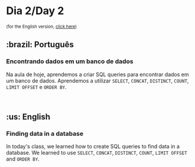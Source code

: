 # Dia 2/Day 2

<small>(for the English version, <a href="#en">click here</a>)</small>

<h2>:brazil: Português</h2>
<h3>Encontrando dados em um banco de dados</h3>
<p>Na aula de hoje, aprendemos a criar SQL queries para encontrar dados em um banco de dados. Aprendemos a utilizar <code>SELECT</code>, <code>CONCAT</code>, <code>DISTINCT</code>, <code>COUNT</code>, <code>LIMIT OFFSET</code> e <code>ORDER BY</code>.</p>
<br>

<h2 id="en">:us: English</h2>
<h3>Finding data in a database</h3>
<p>In today's class, we learned how to create SQL queries to find data in a database. We learned to use <code>SELECT</code>, <code>CONCAT</code>, <code>DISTINCT</code>, <code>COUNT</code>, <code>LIMIT OFFSET</code> and <code>ORDER BY</code>.</p>
